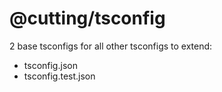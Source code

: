 # @cutting/tsconfig

2 base tsconfigs for all other tsconfigs to extend:

- tsconfig.json
- tsconfig.test.json
